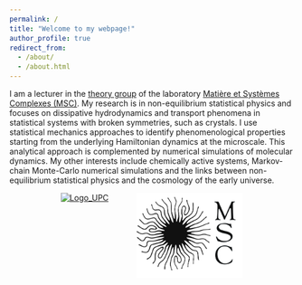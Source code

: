 ```yaml
---
permalink: /
title: "Welcome to my webpage!"
author_profile: true
redirect_from: 
  - /about/
  - /about.html
---
```




I am a lecturer in the [theory group](https://sites.google.com/view/theory-of-complex-systems/) of the laboratory [Matière et Systèmes Complexes (MSC)](https://msc.u-paris.fr/). My research is in non-equilibrium statistical physics and focuses on dissipative hydrodynamics and transport phenomena in statistical systems with broken symmetries, such as crystals. I use statistical mechanics approaches to identify phenomenological properties starting from the underlying Hamiltonian dynamics at the microscale. This analytical approach is complemented by numerical simulations of molecular dynamics. My other interests include chemically active systems, Markov-chain Monte-Carlo numerical simulations and the links between non-equilibrium statistical physics and the cosmology of the early universe.


<div style="display: flex; justify-content: center; gap: 50px; flex-wrap: wrap;">
  <a href="https://https://u-paris.fr/" target="_blank">
    <img src="/images/Logo_UPC-talk.png" alt="Logo_UPC" style="height: 150px; width: auto;">
  </a>
  <a href="https://msc.u-paris.fr/" target="_blank">
    <img src="/images/Logo_MSC.png" alt="Logo_MSC" style="height: 150px; width: auto;">
  </a>
</div>